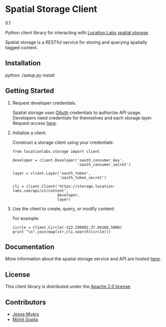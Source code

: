 # Spatial Storage Client

0.1

Python client library for interacting with [Location Labs][1] [spatial storage][2].

[1]: http://location-labs.com
[2]: http://storage.location-labs.com

Spatial storage is a RESTful service for storing and querying spatially
tagged content.


## Installation

python ./setup.py install


## Getting Started

1.  Request developer credentials.

    Spatial storage uses [OAuth][3] credentials to authorize API usage. Developers
    need credentials for themselves and each storage layer. Request access [here][4].

[3]: http://oauth.net
[4]: http://storage.location-labs.com/support

2.  Initialize a client.

    Construct a storage client using your credentials:

        from locationlabs.storage import client

        developer = client.Developer('oauth_consumer_key',
                                     'oauth_consumer_secret')

        layer = client.Layer('oauth_token',
                             'oauth_token_secret')

        cli = client.Client('https://storage.location-labs.com/api/v1/content',
                            developer,
                            layer)

1.  Use the client to create, query, or modify content:

    For example:

        circle = client.Circle(-122.290082,37.84166,5000)
        print "\n".join(map(str,cli.search(circle)))


## Documentation

More information about the spatial storage service and API are hosted [here][5].

[5]: http://storage.location-labs.com/docs

## License

This client library is distributed under the [Apache 2.0 license][6].

[6]: http://www.apache.org/licenses/LICENSE-2.0.html

## Contributors

- [Jesse Myers](https://github.com/jessemyers)
- [Mohit Gupta](https://github.com/m0hit)

